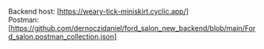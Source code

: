 Backend host: [https://weary-tick-miniskirt.cyclic.app/]
<br>
Postman: [https://github.com/dernoczidaniel/ford_salon_new_backend/blob/main/Ford_salon.postman_collection.json]
